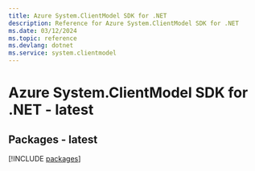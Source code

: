 ```yaml
---
title: Azure System.ClientModel SDK for .NET
description: Reference for Azure System.ClientModel SDK for .NET
ms.date: 03/12/2024
ms.topic: reference
ms.devlang: dotnet
ms.service: system.clientmodel
---
```

# Azure System.ClientModel SDK for .NET - latest
## Packages - latest
[!INCLUDE [packages](system.clientmodel-index.md)]